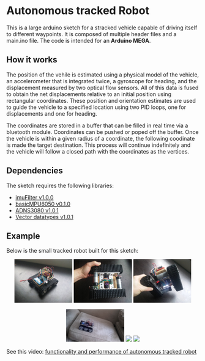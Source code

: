 # Autonomous tracked Robot 
This is a large arduino sketch for a stracked vehicle capable of driving itself to different waypoints. It is composed of multiple header files and a main.ino file. The code is intended for an __Arduino MEGA__. 

## How it works
The position of the vehile is estimated using a physical model of the vehicle, an accelerometer that is integrated twice, a gyroscope for heading, and the displacement measured by two optical flow sensors. All of this data is fused to obtain the net displacements relative to an initial position using rectangular coordinates. These position and orientation estimates are used to guide the vehicle to a specified location using two PID loops, one for displacements and one for heading.  

The coordinates are stored in a buffer that can be filled in real time via a bluetooth module. Coordinates can be pushed or poped off the buffer. Once the vehicle is within a given radius of a coordinate, the following coodinate is made the target destination. This process will continue indefinitely and the vehicle will follow a closed path with the coordinates as the vertices. 

## Dependencies
The sketch requires the following libraries: 

- [imuFilter v1.0.0](https://github.com/RCmags/imuFilter)
- [basicMPU6050 v0.1.0](https://github.com/RCmags/basicMPU6050)
- [ADNS3080 v1.0.1](https://github.com/RCmags/ADNS3080)
- [Vector datatypes v1.0.1](https://github.com/RCmags/vector_datatype)

## Example
Below is the small tracked robot built for this sketch:  

<p align="center">
<img src = "/images/tank1_res.jpg" width = "30%"> <img src = "/images/tank2_res.jpg" width = "30%"> <img src = "/images/tank3_res.jpg" width = "30%">  
</p>

<p align="center">
<img src = "/images/inclined_plane.gif" width = "30%"> <img src = "/images/disturbance.gif" width = "30%"> <img src = "/images/zip_zag.gif" width = "30%">
</p>

See this video: [functionality and performance of autonomous tracked robot](https://www.youtube.com/watch?v=VYhLW5owS3A&t=3s)
